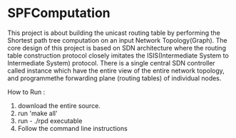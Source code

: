 # SPFComputation
This project is about building the unicast routing table by performing the Shortest path tree computation on an input  Network Topology(Graph). The core design of this project is based on SDN architecture where the routing table construction protocol closely imitates the ISIS(Intermediate System to Intermediate System) protocol. There is a single central SDN controller called instance which have the entire view of the entire network topology, and programmethe forwarding plane (routing tables) of individual nodes.

How to Run :
1. download the entire source.
2. run 'make all'
3. run - ./rpd executable
4. Follow the command line instructions
